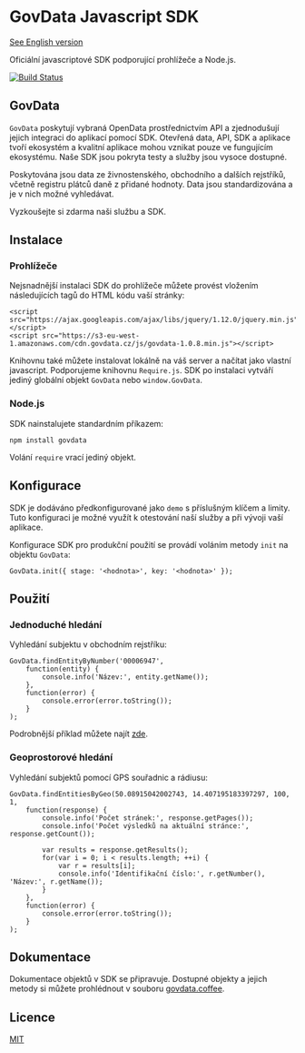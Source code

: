 # GovData Javascript SDK

[See English version](README.en.md)

Oficiální javascriptové SDK podporující prohlížeče a Node.js.

[![Build Status](https://travis-ci.org/hackenbruder/govdata-js.svg)](https://travis-ci.org/hackenbruder/govdata-js)

## GovData

`GovData` poskytují vybraná OpenData prostřednictvím API a zjednodušují jejich integraci do aplikací pomocí SDK. Otevřená data, API, SDK a aplikace tvoří ekosystém a kvalitní aplikace mohou vznikat pouze ve fungujícím ekosystému. Naše SDK jsou pokryta testy a služby jsou vysoce dostupné.

Poskytována jsou data ze živnostenského, obchodního a dalších rejstříků, včetně registru plátců daně z přidané hodnoty. Data jsou standardizována a je v nich možné vyhledávat.

Vyzkoušejte si zdarma naši službu a SDK.

## Instalace
### Prohlížeče

Nejsnadnější instalaci SDK do prohlížeče můžete provést vložením následujících tagů do HTML kódu vaší stránky:

    <script src="https://ajax.googleapis.com/ajax/libs/jquery/1.12.0/jquery.min.js"></script>
	<script src="https://s3-eu-west-1.amazonaws.com/cdn.govdata.cz/js/govdata-1.0.8.min.js"></script>

Knihovnu také můžete instalovat lokálně na váš server a načítat jako vlastní javascript. Podporujeme knihovnu `Require.js`. SDK po instalaci vytváří jediný globální objekt `GovData` nebo `window.GovData`.

### Node.js

SDK nainstalujete standardním příkazem:
	
	npm install govdata

Volání `require` vrací jediný objekt.

## Konfigurace

SDK je dodáváno předkonfigurované jako `demo` s příslušným klíčem a limity. Tuto konfiguraci je možné využít k otestování naší služby a při vývoji vaší aplikace.

Konfigurace SDK pro produkční použití se provádí voláním metody `init` na objektu `GovData`:
	
	GovData.init({ stage: '<hodnota>', key: '<hodnota>' });

## Použití
### Jednoduché hledání

Vyhledání subjektu v obchodním rejstříku:

	GovData.findEntityByNumber('00006947',
		function(entity) {
			console.info('Název:', entity.getName());
		},
		function(error) {
			console.error(error.toString());
		}
	);

Podrobnější příklad můžete najít [zde](https://gist.github.com/hackenbruder/9313b37361efab6391d5).

### Geoprostorové hledání

Vyhledání subjektů pomocí GPS souřadnic a rádiusu:

    GovData.findEntitiesByGeo(50.08915042002743, 14.407195183397297, 100, 1,
        function(response) {
            console.info('Počet stránek:', response.getPages());
            console.info('Počet výsledků na aktuální stránce:', response.getCount());

            var results = response.getResults();
            for(var i = 0; i < results.length; ++i) {
                var r = results[i];
                console.info('Identifikační číslo:', r.getNumber(), 'Název:', r.getName());
            }
        },
        function(error) {
            console.error(error.toString());
        }
    );

## Dokumentace

Dokumentace objektů v SDK se připravuje. Dostupné objekty a jejich metody si můžete prohlédnout v souboru [govdata.coffee](src/govdata.coffee?ts=2).

## Licence

[MIT](LICENSE.md)
